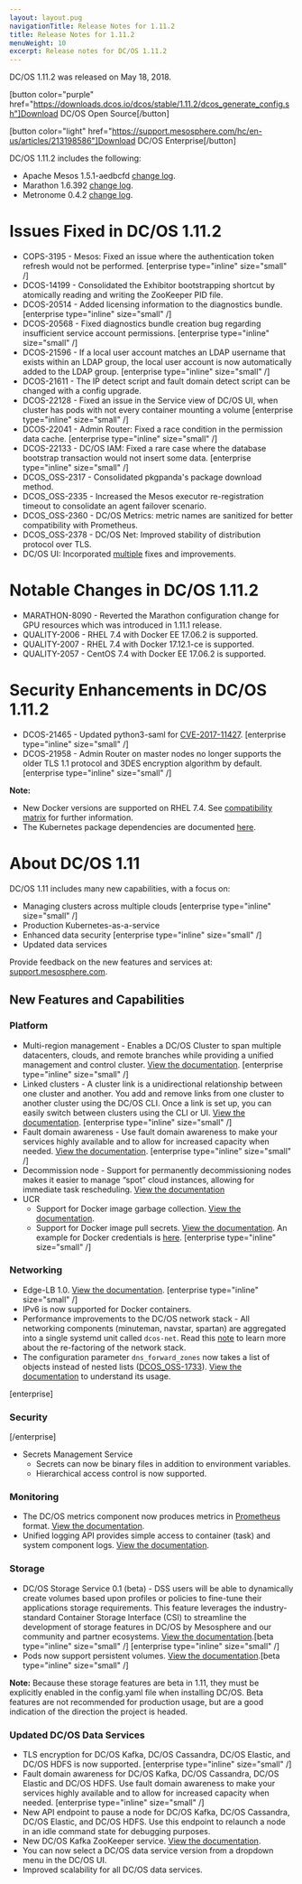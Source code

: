 ```yaml
---
layout: layout.pug
navigationTitle: Release Notes for 1.11.2
title: Release Notes for 1.11.2
menuWeight: 10
excerpt: Release notes for DC/OS 1.11.2
---
```


DC/OS 1.11.2 was released on May 18, 2018.

[button color="purple" href="https://downloads.dcos.io/dcos/stable/1.11.2/dcos_generate_config.sh"]Download DC/OS Open Source[/button]

[button color="light" href="https://support.mesosphere.com/hc/en-us/articles/213198586"]Download DC/OS Enterprise[/button]

DC/OS 1.11.2 includes the following:

- Apache Mesos 1.5.1-aedbcfd [change log](https://github.com/apache/mesos/blob/aedbcfd/CHANGELOG).
- Marathon 1.6.392 [change log](https://github.com/dcos/dcos/pull/2678).
- Metronome 0.4.2 [change log](https://github.com/dcos/metronome/releases/tag/v0.4.2).


# Issues Fixed in DC/OS 1.11.2

- COPS-3195 - Mesos: Fixed an issue where the authentication token refresh would not be performed. [enterprise type="inline" size="small" /]
- DCOS-14199 - Consolidated the Exhibitor bootstrapping shortcut by atomically reading and writing the ZooKeeper PID file.
- DCOS-20514 - Added licensing information to the diagnostics bundle. [enterprise type="inline" size="small" /]
- DCOS-20568 - Fixed diagnostics bundle creation bug regarding insufficient service account permissions. [enterprise type="inline" size="small" /]
- DCOS-21596 - If a local user account matches an LDAP username that exists within an LDAP group, the local user account is now automatically added to the LDAP group. [enterprise type="inline" size="small" /]
- DCOS-21611 - The IP detect script and fault domain detect script can be changed with a config upgrade. 
- DCOS-22128 - Fixed an issue in the Service view of DC/OS UI, when cluster has pods with not every container mounting a volume [enterprise type="inline" size="small" /]
- DCOS-22041 - Admin Router: Fixed a race condition in the permission data cache. [enterprise type="inline" size="small" /]
- DCOS-22133 - DC/OS IAM: Fixed a rare case where the database bootstrap transaction would not insert some data. [enterprise type="inline" size="small" /]
- DCOS_OSS-2317 - Consolidated pkgpanda's package download method.
- DCOS_OSS-2335 - Increased the Mesos executor re-registration timeout to consolidate an agent failover scenario.
- DCOS_OSS-2360 - DC/OS Metrics: metric names are sanitized for better compatibility with Prometheus.
- DCOS_OSS-2378 - DC/OS Net: Improved stability of distribution protocol over TLS. 
- DC/OS UI: Incorporated [multiple](https://github.com/dcos/dcos/pull/2799) fixes and improvements. 


# Notable Changes in DC/OS 1.11.2

- MARATHON-8090 - Reverted the Marathon configuration change for GPU resources which was introduced in 1.11.1 release.
- QUALITY-2006 - RHEL 7.4 with Docker EE 17.06.2 is supported.
- QUALITY-2007 - RHEL 7.4 with Docker 17.12.1-ce is supported. 
- QUALITY-2057 - CentOS 7.4 with Docker EE 17.06.2 is supported.

# Security Enhancements in DC/OS 1.11.2

- DCOS-21465 - Updated python3-saml for [CVE-2017-11427](https://www.kb.cert.org/vuls/id/475445). [enterprise type="inline" size="small" /] 
- DCOS-21958 - Admin Router on master nodes no longer supports the older TLS 1.1 protocol and 3DES encryption algorithm by default. [enterprise type="inline" size="small" /] 


**Note:** 
- New Docker versions are supported on RHEL 7.4. See [compatibility matrix](https://docs.mesosphere.com/version-policy/) for further information.
- The Kubernetes package dependencies are documented [here](https://docs.mesosphere.com/services/kubernetes/1.2.0-1.10.5/install).


# About DC/OS 1.11

DC/OS 1.11 includes many new capabilities, with a focus on:
- Managing clusters across multiple clouds [enterprise type="inline" size="small" /]
- Production Kubernetes-as-a-service
- Enhanced data security [enterprise type="inline" size="small" /]
- Updated data services

Provide feedback on the new features and services at: [support.mesosphere.com](https://support.mesosphere.com).


## New Features and Capabilities

### Platform
- Multi-region management - Enables a DC/OS Cluster to span multiple datacenters, clouds, and remote branches while providing a unified management and control cluster. [View the documentation](/1.11/deploying-services/fault-domain-awareness). [enterprise type="inline" size="small" /]
- Linked clusters - A cluster link is a unidirectional relationship between one cluster and another. You add and remove links from one cluster to another cluster using the DC/OS CLI. Once a link is set up, you can easily switch between clusters using the CLI or UI. [View the documentation](/1.11/administering-clusters/multiple-clusters/cluster-links). [enterprise type="inline" size="small" /]
- Fault domain awareness - Use fault domain awareness to make your services highly available and to allow for increased capacity when needed. [View the documentation](/1.11/deploying-services/fault-domain-awareness). [enterprise type="inline" size="small" /]
- Decommission node - Support for permanently decommissioning nodes makes it easier to manage “spot” cloud instances, allowing for immediate task rescheduling. [View the documentation](/1.11/hybrid-cloud/features/decommission-nodes/)
- UCR
  - Support for Docker image garbage collection. [View the documentation](/1.11/deploying-services/containerizers).
  -  Support for Docker image pull secrets. [View the documentation](/1.11/installing/ent/custom/configuration/configuration-parameters/#cluster-docker-credentials). An example for Docker credentials is [here](/1.11/installing/ent/custom/configuration/examples/#docker-credentials). [enterprise type="inline" size="small" /]

### Networking
- Edge-LB 1.0. [View the documentation](https://docs.mesosphere.com/services/edge-lb/1.0/). [enterprise type="inline" size="small" /]
- IPv6 is now supported for Docker containers.
- Performance improvements to the DC/OS network stack - All networking components (minuteman, navstar, spartan) are aggregated into a single systemd unit called `dcos-net`.  Read this [note](/1.11/networking/#a-note-on-software-re-architecture) to learn more about the re-factoring of the network stack.
- The configuration parameter `dns_forward_zones` now takes a list of objects instead of nested lists ([DCOS_OSS-1733](https://jira.mesosphere.com/browse/DCOS_OSS-1733)). [View the documentation](/1.11/installing/oss/custom/configuration/configuration-parameters/#dns-forward-zones) to understand its usage.

[enterprise]
### Security
[/enterprise]
- Secrets Management Service
  - Secrets can now be binary files in addition to environment variables.
  - Hierarchical access control is now supported.

### Monitoring
- The DC/OS metrics component now produces metrics in [Prometheus](https://prometheus.io/docs/instrumenting/exposition_formats/) format. [View the documentation](/1.11/metrics).
- Unified logging API provides simple access to container (task) and system component logs. [View the documentation](/1.11/monitoring/logging/logging-api/logging-v2/).

### Storage
- DC/OS Storage Service 0.1 (beta) - DSS users will be able to dynamically create volumes based upon profiles or policies to fine-tune their applications storage requirements. This feature leverages the industry-standard Container Storage Interface (CSI) to streamline the development of storage features in DC/OS by Mesosphere and our community and partner ecosystems. [View the documentation](https://docs.mesosphere.com/services/beta-storage/0.1.0-beta/).[beta type="inline" size="small" /] [enterprise type="inline" size="small" /]
- Pods now support persistent volumes. [View the documentation](/1.11/deploying-services/pods).[beta type="inline" size="small" /]

**Note:** Because these storage features are beta in 1.11, they must be explicitly enabled in the config.yaml file when installing DC/OS. Beta features are not recommended for production usage, but are a good indication of the direction the project is headed.

### Updated DC/OS Data Services
- TLS encryption for DC/OS Kafka, DC/OS Cassandra, DC/OS Elastic, and DC/OS HDFS is now supported. [enterprise type="inline" size="small" /]
- Fault domain awareness for DC/OS Kafka, DC/OS Cassandra, DC/OS Elastic and DC/OS HDFS. Use fault domain awareness to make your services highly available and to allow for increased capacity when needed. [enterprise type="inline" size="small" /]
- New API endpoint to pause a node for DC/OS Kafka, DC/OS Cassandra, DC/OS Elastic, and DC/OS HDFS. Use this endpoint to relaunch a node in an idle command state for debugging purposes.
- New DC/OS Kafka ZooKeeper service. [View the documentation](/services/kafka-zookeeper).
- You can now select a DC/OS data service version from a dropdown menu in the DC/OS UI.
- Improved scalability for all DC/OS data services.


